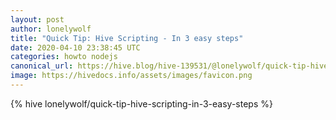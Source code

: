 ```yaml
---
layout: post
author: lonelywolf
title: "Quick Tip: Hive Scripting - In 3 easy steps"
date: 2020-04-10 23:38:45 UTC
categories: howto nodejs
canonical_url: https://hive.blog/hive-139531/@lonelywolf/quick-tip-hive-scripting-in-3-easy-steps
image: https://hivedocs.info/assets/images/favicon.png
---
```

{% hive lonelywolf/quick-tip-hive-scripting-in-3-easy-steps %}
